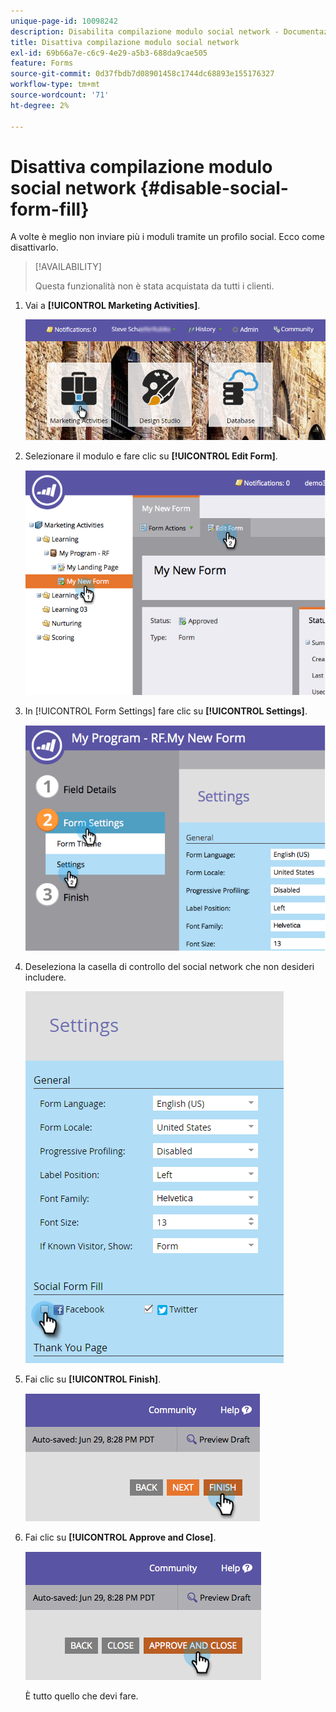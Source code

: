 ```yaml
---
unique-page-id: 10098242
description: Disabilita compilazione modulo social network - Documentazione Marketo - Documentazione del prodotto
title: Disattiva compilazione modulo social network
exl-id: 69b66a7e-c6c9-4e29-a5b3-688da9cae505
feature: Forms
source-git-commit: 0d37fbdb7d08901458c1744dc68893e155176327
workflow-type: tm+mt
source-wordcount: '71'
ht-degree: 2%

---
```


# Disattiva compilazione modulo social network {#disable-social-form-fill}

A volte è meglio non inviare più i moduli tramite un profilo social. Ecco come disattivarlo.

>[!AVAILABILITY]
>
>Questa funzionalità non è stata acquistata da tutti i clienti.

1. Vai a **[!UICONTROL Marketing Activities]**.

   ![](assets/login-marketing-activities-10.png)

1. Selezionare il modulo e fare clic su **[!UICONTROL Edit Form]**.

   ![](assets/image2014-9-15-16-3a35-3a54.png)

1. In [!UICONTROL Form Settings] fare clic su **[!UICONTROL Settings]**.

   ![](assets/image2014-9-15-16-3a36-3a4.png)

1. Deseleziona la casella di controllo del social network che non desideri includere.

   ![](assets/image2016-4-28-16-3a49-3a23.png)

1. Fai clic su **[!UICONTROL Finish]**.

   ![](assets/image2014-9-15-16-3a36-3a26.png)

1. Fai clic su **[!UICONTROL Approve and Close]**.

   ![](assets/image2014-9-15-16-3a36-3a33.png)

   È tutto quello che devi fare.

